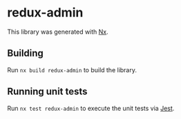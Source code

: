 # redux-admin

This library was generated with [Nx](https://nx.dev).

## Building

Run `nx build redux-admin` to build the library.

## Running unit tests

Run `nx test redux-admin` to execute the unit tests via [Jest](https://jestjs.io).
